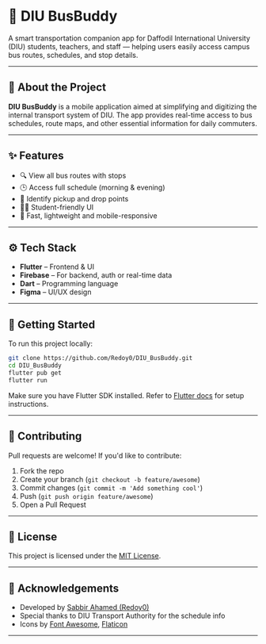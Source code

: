 
# 🚌 DIU BusBuddy

A smart transportation companion app for Daffodil International University (DIU) students, teachers, and staff — helping users easily access campus bus routes, schedules, and stop details.


---

## 📱 About the Project

**DIU BusBuddy** is a mobile application aimed at simplifying and digitizing the internal transport system of DIU. The app provides real-time access to bus schedules, route maps, and other essential information for daily commuters.

---

## ✨ Features

- 🔍 View all bus routes with stops
- 🕒 Access full schedule (morning & evening)
- 📍 Identify pickup and drop points
- 🧑‍🎓 Student-friendly UI
- 🚀 Fast, lightweight and mobile-responsive


---

## ⚙️ Tech Stack

- **Flutter** – Frontend & UI  
- **Firebase** – For backend, auth or real-time data  
- **Dart** – Programming language  
- **Figma** – UI/UX design 

---

## 🚀 Getting Started

To run this project locally:

```bash
git clone https://github.com/Redoy0/DIU_BusBuddy.git
cd DIU_BusBuddy
flutter pub get
flutter run
```

Make sure you have Flutter SDK installed. Refer to [Flutter docs](https://docs.flutter.dev/get-started/install) for setup instructions.

---

## 🤝 Contributing

Pull requests are welcome! If you'd like to contribute:

1. Fork the repo
2. Create your branch (`git checkout -b feature/awesome`)
3. Commit changes (`git commit -m 'Add something cool'`)
4. Push (`git push origin feature/awesome`)
5. Open a Pull Request

---

## 🪪 License

This project is licensed under the [MIT License](LICENSE).

---

## 🙌 Acknowledgements

- Developed by [Sabbir Ahamed (Redoy0)](https://github.com/Redoy0)
- Special thanks to DIU Transport Authority for the schedule info
- Icons by [Font Awesome](https://fontawesome.com/), [Flaticon](https://www.flaticon.com/)

---
